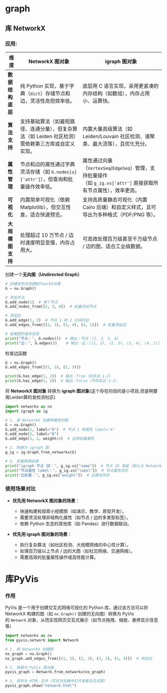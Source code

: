 # graph

## 库 **NetworkX**

### 应用:

|维度|NetworkX 图对象|igraph 图对象|
|---|---|---|
|**数据结构底层**|纯 Python 实现，基于字典（`dict`）存储节点和边，灵活性高但效率低。|底层用 C 语言实现，采用更紧凑的内存结构（如数组），内存占用小、运算快。|
|**算法支持**|支持基础算法（如最短路径、连通分量），但复杂算法（如 Leiden 社区检测）需依赖第三方库或自定义实现。|内置大量高级算法（如 Leiden/Louvain 社区检测、谱聚类、最大流等），且优化充分。|
|**属性管理**|节点和边的属性通过字典灵活存储（如 `G.nodes[u]['attr']`），但查询和批量操作效率低。|属性通过向量（`VertexSeq`/`EdgeSeq`）管理，支持批量操作（如 `g_ig.vs['attr']` 直接获取所有节点属性），效率更高。|
|**可视化**|内置简单可视化（依赖 Matplotlib），但交互性差，适合快速预览。|支持高质量静态可视化（内置 Cairo 后端）和自定义样式，且可导出为多种格式（PDF/PNG 等）。|
|**大规模图支持**|处理超过 10 万节点 / 边时速度明显变慢，内存占用大。|可高效处理百万级甚至千万级节点 / 边的图，适合工业级数据。|

创建一个**无向图（Undirected Graph）**

```python
# 创建空的无向图NETworkX对象
G = nx.Graph()

# 添加节点
G.add_node(1)  # 单个节点
G.add_nodes_from([2, 3, 4])  # 批量添加节点

# 添加边
G.add_edge(1, 2)  # 节点 1 和 2 之间的边
G.add_edges_from([(2, 3), (3, 4), (4, 1)])  # 批量添加边

# 查看图的基本信息
print("节点：", G.nodes())  # 输出：节点：[1, 2, 3, 4]
print("边：", G.edges())    # 输出：边：[(1, 2), (2, 3), (3, 4), (4, 1)]
```

检查边函数

```python
G = nx.Graph()
G.add_edges_from([(1, 2), (2, 3)])

print(G.has_edge(1, 2))  # 输出：True（存在边 1-2）
print(G.has_edge(1, 3))  # 输出：False（不存在边 1-3）
```

将 **NetworkX 图对象** 转换为 **igraph 图对象**(这个存在的目的是小项目,但是啊要用Leiden算的发检测社区)

```python
import networkx as nx
import igraph as ig

# 1. 用 NetworkX 创建带属性的图
G = nx.Graph()
G.add_node(1, label="A")  # 节点 1 带属性 label="A"
G.add_node(2, label="B")
G.add_edge(1, 2, weight=5)  # 边带权重属性

# 2. 转换为 igraph 图
g_ig = ig.Graph.from_networkx(G)

# 3. 查看转换结果
print("igraph 节点 ID：", g_ig.vs["name"])  # 节点 ID 保留（默认与 NetworkX 一致）
print("节点属性 label：", g_ig.vs["label"])  # 节点属性同步
print("边权重：", g_ig.es["weight"])  # 边属性同步
```

### 使用场景对比

- **优先用 NetworkX 图对象的场景**：
    
    - 快速构建和探索小规模图（如演示、教学、原型开发）。
    - 需要灵活处理非结构化属性（如节点 / 边的多类型标签）。
    - 依赖 Python 生态的其他库（如 Pandas）进行数据联动。

- **优先用 igraph 图对象的场景**：
    
    - 执行复杂算法（如社区检测、大规模网络的中心性计算）。
    - 处理百万级以上节点 / 边的大图（如社交网络、交通网络）。
    - 需要高效的批量属性操作或高性能计算。



# 库PyVis

### 作用

PyVis 是一个用于创建交互式网络可视化的 Python 库，通过该方法可以将 NetworkX 构建的图（如 `nx.Graph()` 创建的无向图）转换为 PyVis 的 `Network` 对象，从而实现网页交互式展示（如节点拖拽、缩放、悬停显示信息等）

```python
import networkx as nx
from pyvis.network import Network

# 1. 用 NetworkX 创建图
nx_graph = nx.Graph()
nx_graph.add_edges_from([(1, 2), (2, 3), (3, 1), (1, 4)])  # 添加边

# 2. 转换为 PyVis 图对象
pyvis_graph = Network.from_networkx(nx_graph)

# 3. 保存为 HTML 文件（可在浏览器中打开查看交互式图）
pyvis_graph.show("network.html")
```

